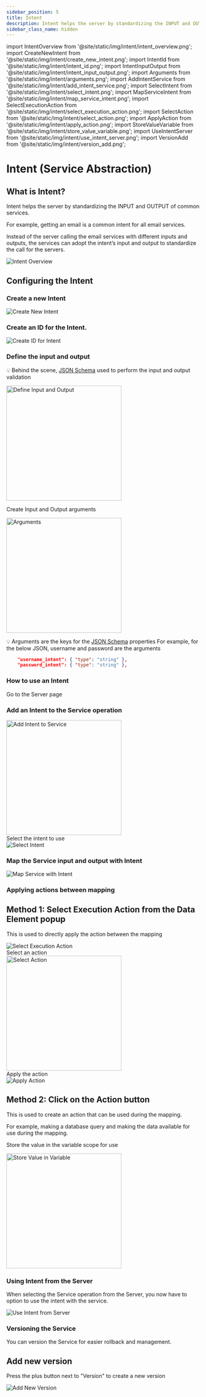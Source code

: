```yaml
---
sidebar_position: 5
title: Intent
description: Intent helps the server by standardizing the INPUT and OUTPUT of common services.
sidebar_class_name: hidden
---
```


import IntentOverview from '@site/static/img/intent/intent_overview.png';
import CreateNewIntent from '@site/static/img/intent/create_new_intent.png';
import IntentId from '@site/static/img/intent/intent_id.png';
import IntentInputOutput from '@site/static/img/intent/intent_input_output.png';
import Arguments from '@site/static/img/intent/arguments.png';
import AddIntentService from '@site/static/img/intent/add_intent_service.png';
import SelectIntent from '@site/static/img/intent/select_intent.png';
import MapServiceIntent from '@site/static/img/intent/map_service_intent.png';
import SelectExecutionAction from '@site/static/img/intent/select_execution_action.png';
import SelectAction from '@site/static/img/intent/select_action.png';
import ApplyAction from '@site/static/img/intent/apply_action.png';
import StoreValueVariable from '@site/static/img/intent/store_value_variable.png';
import UseIntentServer from '@site/static/img/intent/use_intent_server.png';
import VersionAdd from '@site/static/img/intent/version_add.png';

# Intent (Service Abstraction)

## What is Intent?

Intent helps the server by standardizing the INPUT and OUTPUT of common services.

For example, getting an email is a common intent for all email services.

Instead of the server calling the email services with different inputs and outputs, the services can adopt the intent’s input and output to standardize the call for the servers.

<img src={IntentOverview} alt="Intent Overview" />

## Configuring the Intent

### Create a new Intent

<div class="myResponsiveImg">
    <img src={CreateNewIntent} alt="Create New Intent" class="myResponsiveImg"/>
</div>

### Create an ID for the Intent.

<div class="myResponsiveImg">
    <img src={IntentId} alt="Create ID for Intent" class="myResponsiveImg"/>
</div>

### Define the input and output

💡 Behind the scene, [JSON Schema](https://json-schema.org/understanding-json-schema/) used to perform the input and output validation

<div class="ResponsiveImg">
    <img src={IntentInputOutput} alt="Define Input and Output" width="300px" height="auto"  />
</div>

Create Input and Output arguments

<div class="ResponsiveImg">
    <img src={Arguments} alt="Arguments" 
    width="300px" height="auto" />
</div>

💡 Arguments are the keys for the [JSON Schema](https://json-schema.org/understanding-json-schema/) properties
For example, for the below JSON, username and password are the arguments

```json
    "username_intent": { "type": "string" },
    "password_intent": { "type": "string" },
```

### How to use an Intent

Go to the Server page

### Add an Intent to the Service operation

<div class="ResponsiveImg">
    <img src={AddIntentService} alt="Add Intent to Service" width="300px" height="auto"/>
</div>
Select the intent to use

<div class="myResponsiveImg">
    <img src={SelectIntent} alt="Select Intent" class="myResponsiveImg"/>
</div>

### Map the Service input and output with Intent

<div class="myResponsiveImg">
    <img src={MapServiceIntent} alt="Map Service with Intent" class="myResponsiveImg"/>
</div>

### Applying actions between mapping

## Method 1: Select Execution Action from the Data Element popup

This is used to directly apply the action between the mapping

<div class="myResponsiveImg">
    <img src={SelectExecutionAction} alt="Select Execution Action" class="myResponsiveImg"/>
</div>
Select an action

<div class="ResponsiveImg">
    <img src={SelectAction} alt="Select Action" width="300px" height="auto"/>
</div>
Apply the action

<div class="myResponsiveImg">
    <img src={ApplyAction} alt="Apply Action" class="myResponsiveImg"/>
</div>

## Method 2: Click on the Action button

This is used to create an action that can be used during the mapping.

For example, making a database query and making the data available for use during the mapping.

Store the value in the variable scope for use

<div class="ResponsiveImg">
    <img src={StoreValueVariable} alt="Store Value in Variable" width="300px" height="auto"/>
</div>

### Using Intent from the Server

When selecting the Service operation from the Server, you now have to option to use the intent with the service.

<div class="myResponsiveImg">
    <img src={UseIntentServer} alt="Use Intent from Server" class="myResponsiveImg"/>
</div>

### Versioning the Service

You can version the Service for easier rollback and management.

## Add new version

Press the plus button next to "Version" to create a new version

<div class="myResponsiveImg">
    <img src={VersionAdd} alt="Add New Version" class="myResponsiveImg"/>
</div>
